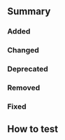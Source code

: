 <!-- **Please follow the format below and remove any sections that aren't relevant.** -->

## Summary
<!-- Overview of changes -->

### Added
<!-- List new features or components. Include a screenshot for new visual elements. -->

### Changed
<!-- List changes in existing functionality or design. -->

### Deprecated
<!-- List once-stable features or components to be deprecated in this PR. -->

### Removed
<!-- List deprecated features or components removed in this PR. -->

### Fixed
<!-- List any bug fixes. -->

## How to test
<!-- Instructions on how to test the changes. -->
